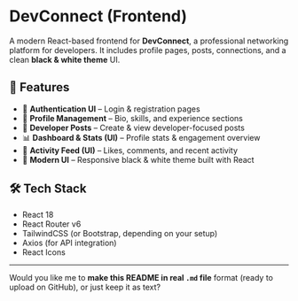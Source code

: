 # DevConnect (Frontend)

A modern React-based frontend for **DevConnect**, a professional networking platform for developers.
It includes profile pages, posts, connections, and a clean **black & white theme** UI.



## 🚀 Features

* 🔐 **Authentication UI** – Login & registration pages
* 👤 **Profile Management** – Bio, skills, and experience sections
* 📝 **Developer Posts** – Create & view developer-focused posts
* 📊 **Dashboard & Stats (UI)** – Profile stats & engagement overview
* 💬 **Activity Feed (UI)** – Likes, comments, and recent activity
* 🎨 **Modern UI** – Responsive black & white theme built with React



## 🛠️ Tech Stack

* React 18
* React Router v6
* TailwindCSS (or Bootstrap, depending on your setup)
* Axios (for API integration)
* React Icons





---

Would you like me to **make this README in real `.md` file** format (ready to upload on GitHub), or just keep it as text?
